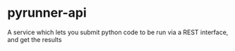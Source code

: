 # pyrunner-api
A service which lets you submit python code to be run via a REST interface, and get the results
